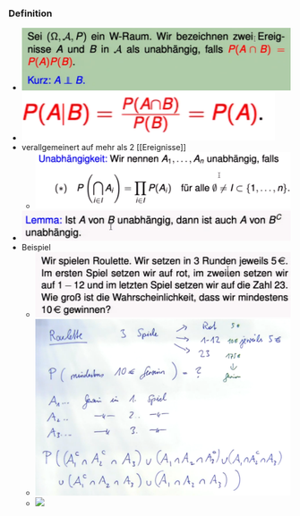 ### Definition
+ ![](Pasted%20image%2020221111210330.png)
+ ![](Pasted%20image%2020221111210501.png)
+ verallgemeinert auf mehr als 2 [[Ereignisse]]
	+ ![](Pasted%20image%2020221111210811.png)
+ ![](Pasted%20image%2020221111210848.png)
+ Beispiel
	+ ![](Pasted%20image%2020221111210901.png)
	+ ![](Pasted%20image%2020221111211508.png)
	+ ![](Pasted%20image%2020221111211522.png)
